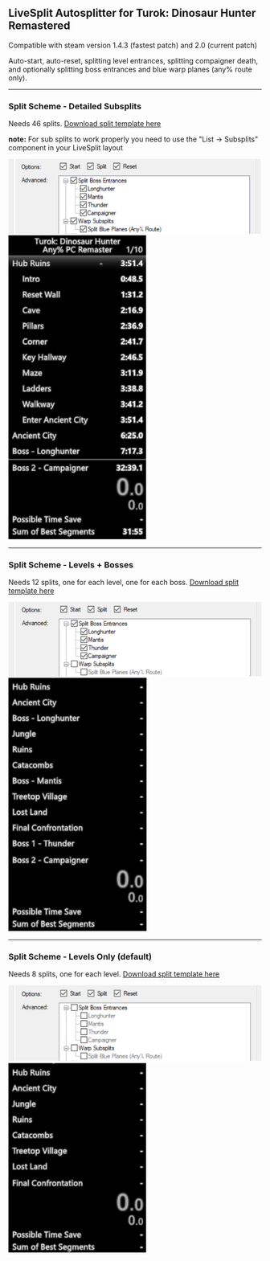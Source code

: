 ## LiveSplit Autosplitter for Turok: Dinosaur Hunter Remastered

Compatible with steam version 1.4.3 (fastest patch) and 2.0 (current patch)

Auto-start, auto-reset, splitting level entrances, splitting compaigner death, and optionally splitting boss entrances and blue warp planes (any% route only).

---

### Split Scheme - Detailed Subsplits

Needs 46 splits. [Download split template here](https://raw.githubusercontent.com/Glurmo/LiveSplit.ASL.Turok/master/turok-detailed-subsplits.lss)

**note:** For sub splits to work properly you need to use the "List -> Subsplits" component in your LiveSplit layout 

![detailed](img/config-detailed.png)
![detailed](img/ls-detailed.png)

---

### Split Scheme - Levels + Bosses

Needs 12 splits, one for each level, one for each boss. [Download split template here](https://raw.githubusercontent.com/Glurmo/LiveSplit.ASL.Turok/master/turok-levels-bosses.lss)

![levels and bosses](img/config-levelsandbosses.png)
![levels and bosses](img/ls-levelsandbosses.png)

--- 

### Split Scheme - Levels Only (default)

Needs 8 splits, one for each level. [Download split template here](https://raw.githubusercontent.com/Glurmo/LiveSplit.ASL.Turok/master/turok-levels.lss)

![levels only](img/config-levelsonly.png)
![levels only](img/ls-levelsonly.png)
